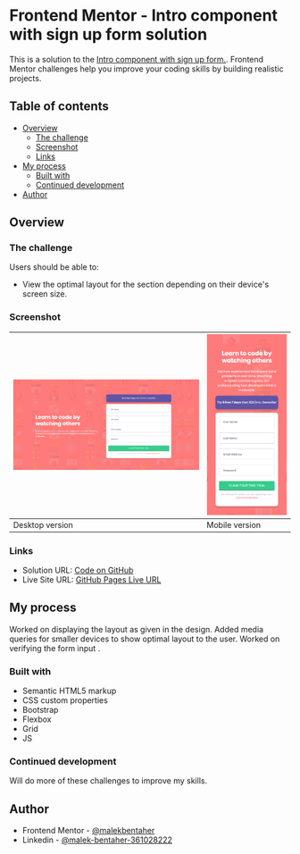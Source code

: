 

# Frontend Mentor - Intro component with sign up form solution

This is a solution to the [ Intro component with sign up form.](https://www.frontendmentor.io/challenges/intro-component-with-signup-form-5cf91bd49edda32581d28fd1). Frontend Mentor challenges help you improve your coding skills by building realistic projects.

## Table of contents

- [Overview](#overview)
  - [The challenge](#the-challenge)
  - [Screenshot](#screenshot)
  - [Links](#links)
- [My process](#my-process)
  - [Built with](#built-with)
  - [Continued development](#continued-development)
- [Author](#author)

## Overview

### The challenge

Users should be able to:

- View the optimal layout for the section depending on their device's screen size.

### Screenshot

| ![](desktop.png) | ![](mobile.png) |
| ------------------------------ | ----------------------------- |
| Desktop version                | Mobile version                |

### Links

- Solution URL: [Code on GitHub](https://github.com/malek-bt/Intro-component-with-sign-up-form)
- Live Site URL: [GitHub Pages Live URL](https://malek-bt.github.io/Intro-component-with-sign-up-form/)

## My process

Worked on displaying the layout as given in the design.
Added media queries for smaller devices to show optimal layout to the user.
Worked on verifying the form input .

### Built with

- Semantic HTML5 markup
- CSS custom properties
- Bootstrap
- Flexbox
- Grid
- JS

### Continued development

Will do more of these challenges to improve my skills.

## Author

- Frontend Mentor - [@malekbentaher](https://www.frontendmentor.io/profile/malek-bt)
- Linkedin - [@malek-bentaher-361028222](https://www.linkedin.com/in/malek-bentaher-361028222/)
